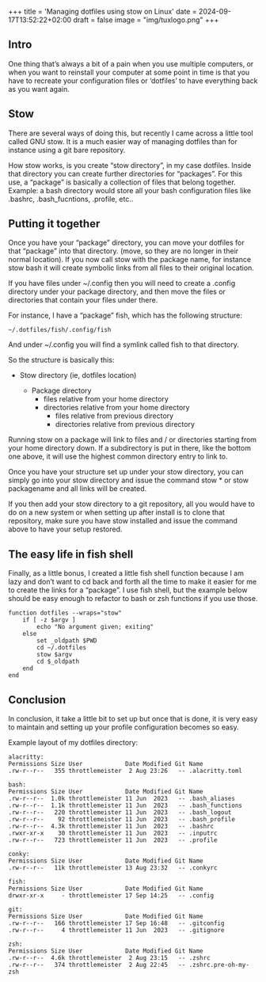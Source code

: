 +++
title = 'Managing dotfiles using stow on Linux'
date = 2024-09-17T13:52:22+02:00
draft = false
image = "img/tuxlogo.png"
+++
## Intro

One thing that’s always a bit of a pain when you use multiple computers, or when you want to reinstall your computer at some point in time is that you have to recreate your configuration files or ‘dotfiles’ to have everything back as you want again.

## Stow

There are several ways of doing this, but recently I came across a little tool called GNU stow. It is a much easier way of managing dotfiles than for instance using a git bare repository.

How stow works, is you create “stow directory”, in my case dotfiles. Inside that directory you can create further directories for “packages”. For this use, a “package” is basically a collection of files that belong together. Example: a bash directory would store all your bash configuration files like .bashrc, .bash_fucntions, .profile, etc..

## Putting it together

Once you have your “package” directory, you can move your dotfiles for that “package” into that directory. (move, so they are no longer in their normal location). If you now call stow with the package name, for instance stow bash it will create symbolic links from all files to their original location.

If you have files under ~/.config then you will need to create a .config directory under your package directory, and then move the files or directories that contain your files under there.

For instance, I have a “package” fish, which has the following structure:

    ~/.dotfiles/fish/.config/fish
And under ~/.config you will find a symlink called fish to that directory.

So the structure is basically this:

- Stow directory (ie, dotfiles location)

  - Package directory
    - files relative from your home directory
    - directories relative from your home directory
      - files relative from previous directory
      - directories relative from previous directory

Running stow on a package will link to files and / or directories starting from your home directory down. If a subdirectory is put in there, like the bottom one above, it will use the highest common directory entry to link to.

Once you have your structure set up under your stow directory, you can simply go into your stow directory and issue the command stow * or stow packagename and all links will be created.

If you then add your stow directory to a git repository, all you would have to do on a new system or when setting up after install is to clone that repository, make sure you have stow installed and issue the command above to have your setup restored.

## The easy life in fish shell

Finally, as a little bonus, I created a little fish shell function because I am lazy and don’t want to cd back and forth all the time to make it easier for me to create the links for a “package”. I use fish shell, but the example below should be easy enough to refactor to bash or zsh functions if you use those.

    function dotfiles --wraps="stow"
        if [ -z $argv ]
            echo "No argument given; exiting"
        else
            set _oldpath $PWD
            cd ~/.dotfiles
            stow $argv
            cd $_oldpath
        end
    end

## Conclusion

In conclusion, it take a little bit to set up but once that is done, it is very easy to maintain and setting up your profile configuration becomes so easy.

Example layout of my dotfiles directory:

    alacritty:
    Permissions Size User            Date Modified Git Name
    .rw-r--r--   355 throttlemeister  2 Aug 23:26   -- .alacritty.toml
    
    bash:
    Permissions Size User            Date Modified Git Name
    .rw-r--r--  1.0k throttlemeister 11 Jun  2023   -- .bash_aliases
    .rw-r--r--  1.1k throttlemeister 11 Jun  2023   -- .bash_functions
    .rw-r--r--   220 throttlemeister 11 Jun  2023   -- .bash_logout
    .rw-r--r--    92 throttlemeister 11 Jun  2023   -- .bash_profile
    .rw-r--r--  4.3k throttlemeister 11 Jun  2023   -- .bashrc
    .rwxr-xr-x    30 throttlemeister 11 Jun  2023   -- .inputrc
    .rw-r--r--   723 throttlemeister 11 Jun  2023   -- .profile
    
    conky:
    Permissions Size User            Date Modified Git Name
    .rw-r--r--   11k throttlemeister 13 Aug 23:32   -- .conkyrc
    
    fish:
    Permissions Size User            Date Modified Git Name
    drwxr-xr-x     - throttlemeister 17 Sep 14:25   -- .config
    
    git:
    Permissions Size User            Date Modified Git Name
    .rw-r--r--   166 throttlemeister 17 Sep 16:48   -- .gitconfig
    .rw-r--r--     4 throttlemeister 11 Jun  2023   -- .gitignore
    
    zsh:
    Permissions Size User            Date Modified Git Name
    .rw-r--r--  4.6k throttlemeister  2 Aug 23:15   -- .zshrc
    .rw-r--r--   374 throttlemeister  2 Aug 22:45   -- .zshrc.pre-oh-my-zsh
